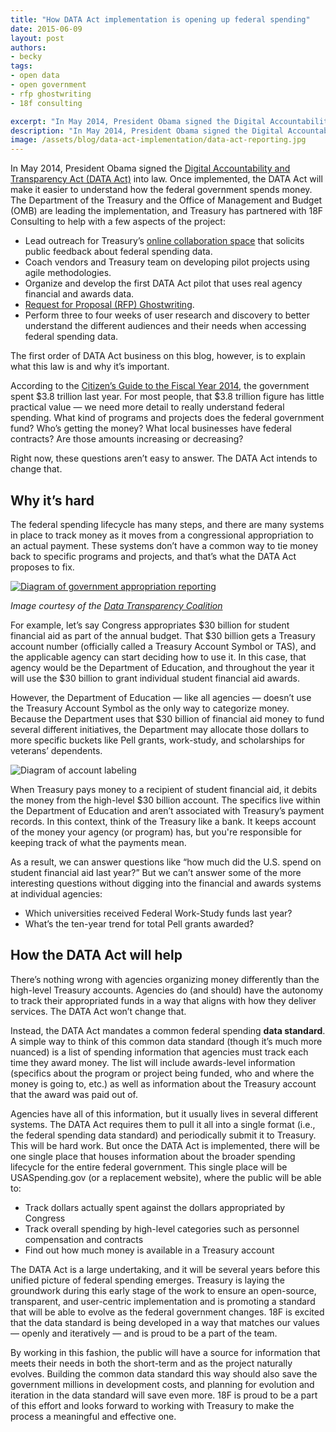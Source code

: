 ```yaml
---
title: "How DATA Act implementation is opening up federal spending"
date: 2015-06-09
layout: post
authors:
- becky
tags:
- open data
- open government
- rfp ghostwriting
- 18f consulting

excerpt: "In May 2014, President Obama signed the Digital Accountability and Transparency Act (DATA Act) into law. Once implemented, the DATA Act will make it easier to understand how the federal government spends money."
description: "In May 2014, President Obama signed the Digital Accountability and Transparency Act (DATA Act) into law. Once implemented, the DATA Act will make it easier to understand how the federal government spends money."
image: /assets/blog/data-act-implementation/data-act-reporting.jpg
---
```

In May 2014, President Obama signed the [Digital Accountability and Transparency Act (DATA Act)](http://www.gpo.gov/fdsys/pkg/PLAW-113publ101/pdf/PLAW-113publ101.pdf)
into law. Once implemented, the DATA Act will make it easier to
understand how the federal government spends money. The Department of
the Treasury and the Office of Management and Budget (OMB) are leading
the implementation, and Treasury has partnered with 18F Consulting to
help with a few aspects of the project:

-   Lead outreach for Treasury’s [online collaboration space](http://fedspendingtransparency.github.io/) that solicits public feedback about federal spending data.
-   Coach vendors and Treasury team on developing pilot projects using agile methodologies.
-   Organize and develop the first DATA Act pilot that uses real agency financial and awards data.
-   [Request for Proposal (RFP) Ghostwriting](https://18f.gsa.gov/2015/03/30/new-rfp-ghostwriting-service-to-improve-contract-success/).
-   Perform three to four weeks of user research and discovery to better understand the different audiences and their needs when accessing federal spending data.

The first order of DATA Act business on this blog, however, is to
explain what this law is and why it’s important.

According to the [Citizen’s Guide to the Fiscal Year 2014](http://www.fiscal.treasury.gov/fsreports/rpt/finrep/fr/14frusg/CitizenGuide_2014.pdf),
the government spent $3.8 trillion last year. For most people, that
$3.8 trillion figure has little practical value — we need more detail
to really understand federal spending. What kind of programs and
projects does the federal government fund? Who’s getting the money? What
local businesses have federal contracts? Are those amounts increasing or decreasing?

Right now, these questions aren’t easy to answer. The DATA Act intends
to change that.

## Why it’s hard

The federal spending lifecycle has many steps, and there are many
systems in place to track money as it moves from a congressional
appropriation to an actual payment. These systems don’t have a common
way to tie money back to specific programs and projects, and that’s what
the DATA Act proposes to fix.

[![Diagram of government appropriation reporting]({{site.baseurl}}/assets/blog/data-act-implementation/data-act-reporting.jpg)](http://www.datacoalition.org/what-is-data-transparency/data-act/)

*Image courtesy of the [Data Transparency
Coalition](http://www.datacoalition.org/what-is-data-transparency/data-act/)*

For example, let’s say Congress appropriates $30 billion for student
financial aid as part of the annual budget. That $30 billion gets a
Treasury account number (officially called a Treasury Account Symbol
or TAS), and the applicable agency can start deciding how to use it. In
this case, that agency would be the Department of Education, and
throughout the year it will use the $30 billion to grant individual
student financial aid awards.

However, the Department of Education — like all agencies — doesn’t use
the Treasury Account Symbol as the only way to categorize money. Because
the Department uses that $30 billion of financial aid money to fund
several different initiatives, the Department may allocate those dollars
to more specific buckets like Pell grants, work-study, and scholarships
for veterans’ dependents.

![Diagram of account labeling]({{site.baseurl}}/assets/blog/data-act-implementation/data-act-labels.jpg)

When Treasury pays money to a recipient of student financial aid, it
debits the money from the high-level $30 billion account. The specifics
live within the Department of Education and aren’t associated with
Treasury’s payment records. In this context, think of the Treasury like a bank. It keeps account of the money your agency (or program) has, but you're responsible for keeping track of what the payments mean.

As a result, we can answer questions like “how much did the U.S. spend
on student financial aid last year?” But we can’t answer some of the
more interesting questions without digging into the financial and awards
systems at individual agencies:

-   Which universities received Federal Work-Study funds last year?
-   What’s the ten-year trend for total Pell grants awarded?

## How the DATA Act will help

There’s nothing wrong with agencies organizing money differently than
the high-level Treasury accounts. Agencies do (and should) have the
autonomy to track their appropriated funds in a way that aligns with how
they deliver services. The DATA Act won’t change that.

Instead, the DATA Act mandates a common federal spending **data
standard**. A simple way to think of this common data standard (though
it’s much more nuanced) is a list of spending information that agencies
must track each time they award money. The list will include
awards-level information (specifics about the program or project being
funded, who and where the money is going to, etc.) as well as
information about the Treasury account that the award was paid out of.

Agencies have all of this information, but it usually lives in several
different systems. The DATA Act requires them to pull it all into a
single format (i.e., the federal spending data standard) and
periodically submit it to Treasury. This will be hard work. But once the
DATA Act is implemented, there will be one single place that houses
information about the broader spending lifecycle for the entire federal
government. This single place will be USASpending.gov (or a replacement
website), where the public will be able to:

-   Track dollars actually spent against the dollars appropriated by Congress
-   Track overall spending by high-level categories such as personnel compensation and contracts
-   Find out how much money is available in a Treasury account

The DATA Act is a large undertaking, and it will be several years before
this unified picture of federal spending emerges. Treasury is laying the
groundwork during this early stage of the work to ensure an open-source,
transparent, and user-centric implementation and is promoting a standard
that will be able to evolve as the federal government changes. 18F is
excited that the data standard is being developed in a way that matches
our values — openly and iteratively — and is proud to be a part of the
team.

By working in this fashion, the public will have a source for
information that meets their needs in both the short-term and as the
project naturally evolves. Building the common data standard this way
should also save the government millions in development costs, and
planning for evolution and iteration in the data standard will save even
more. 18F is proud to be a part of this effort and looks forward to
working with Treasury to make the process a meaningful and effective one.
